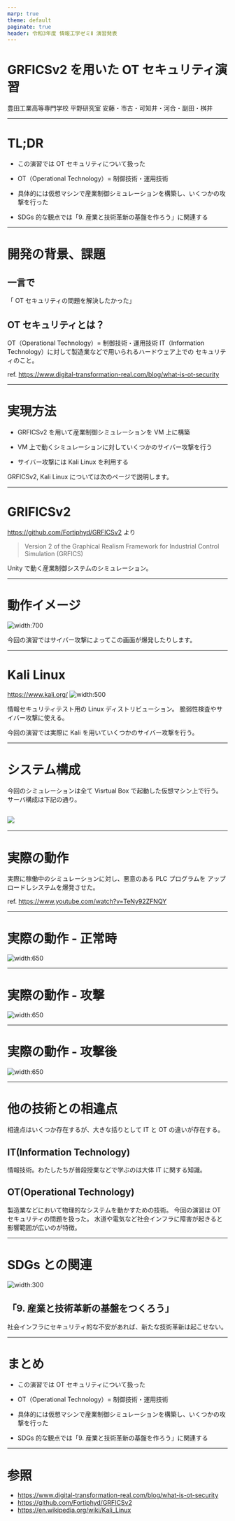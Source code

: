 ```yaml
---
marp: true
theme: default
paginate: true
header: 令和3年度 情報工学ゼミⅡ 演習発表
---
```


# GRFICSv2 を用いた OT セキュリティ演習

豊田工業高等専門学校 平野研究室
安藤・市古・可知井・河合・副田・桝井

---

# TL;DR

- この演習では OT セキュリティについて扱った

- OT（Operational Technology）= 制御技術・運用技術

- 具体的には仮想マシンで産業制御シミュレーションを構築し、いくつかの攻撃を行った

- SDGs 的な観点では「9. 産業と技術革新の基盤を作ろう」に関連する

---

# 開発の背景、課題

## 一言で

「 OT セキュリティの問題を解決したかった」

## OT セキュリティとは？

OT（Operational Technology）= 制御技術・運用技術
IT（Information Technology）に対して製造業などで用いられるハードウェア上での
セキュリティのこと。

ref. https://www.digital-transformation-real.com/blog/what-is-ot-security

---

# 実現方法

- GRFICSv2 を用いて産業制御シミュレーションを VM 上に構築

- VM 上で動くシミュレーションに対していくつかのサイバー攻撃を行う

- サイバー攻撃には Kali Linux を利用する

GRFICSv2, Kali Linux については次のページで説明します。

---

# GRIFICSv2

https://github.com/Fortiphyd/GRFICSv2 より

> Version 2 of the Graphical Realism Framework for Industrial Control Simulation (GRFICS)

Unity で動く産業制御システムのシミュレーション。

---

# 動作イメージ

![width:700](https://github.com/Fortiphyd/GRFICSv2/blob/master/figures/simulation.png?raw=true)

今回の演習ではサイバー攻撃によってこの画面が爆発したりします。

---

# Kali Linux

https://www.kali.org/
![width:500](https://media.geeksforgeeks.org/wp-content/uploads/20200618195649/kali-terminal-basic-comamnds.png)

情報セキュリティテスト用の Linux ディストリビューション。
脆弱性検査やサイバー攻撃に使える。

今回の演習では実際に Kali を用いていくつかのサイバー攻撃を行う。

---

# システム構成

今回のシミュレーションは全て Visrtual Box で起動した仮想マシン上で行う。
サーバ構成は下記の通り。

## ![](./img/vm-arch.png)

---

# 実際の動作

実際に稼働中のシミュレーションに対し、悪意のある PLC プログラムを
アップロードしシステムを爆発させた。

ref. https://www.youtube.com/watch?v=TeNy92ZFNQY

---

# 実際の動作 - 正常時

![width:650](./img/demo1.png)

---

# 実際の動作 - 攻撃

![width:650](./img/demo2.png)

---

# 実際の動作 - 攻撃後

![width:650](./img/demo3.png)

---

# 他の技術との相違点

相違点はいくつか存在するが、大きな括りとして IT と OT の違いが存在する。

## IT(Information Technology)

情報技術。わたしたちが普段授業などで学ぶのは大体 IT に関する知識。

## OT(Operational Technology)

製造業などにおいて物理的なシステムを動かすための技術。
今回の演習は OT セキュリティの問題を扱った。
水道や電気など社会インフラに障害が起きると影響範囲が広いのが特徴。

---

# SDGs との関連

![width:300](./img/sdgs.png)

## 「9. 産業と技術革新の基盤をつくろう」

社会インフラにセキュリティ的な不安があれば、新たな技術革新は起こせない。

---

# まとめ

- この演習では OT セキュリティについて扱った

- OT（Operational Technology）= 制御技術・運用技術

- 具体的には仮想マシンで産業制御シミュレーションを構築し、いくつかの攻撃を行った

- SDGs 的な観点では「9. 産業と技術革新の基盤を作ろう」に関連する

---

# 参照

- https://www.digital-transformation-real.com/blog/what-is-ot-security
- https://github.com/Fortiphyd/GRFICSv2
- https://en.wikipedia.org/wiki/Kali_Linux
